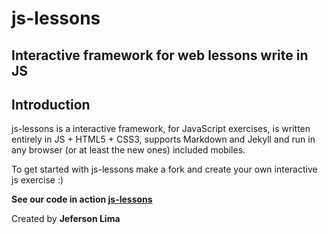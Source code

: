 # js-lessons
Interactive framework for web lessons write in JS
---

## Introduction

js-lessons is a interactive framework, for JavaScript exercises, is written entirely in JS + HTML5 + CSS3, supports Markdown and Jekyll and run in any browser (or at least the new ones) included mobiles.

To get started with js-lessons make a fork and create your own interactive js exercise :)

**See our code in action [js-lessons](https://jefersonla.github.io/js-lessons)**

Created by **Jeferson Lima**
